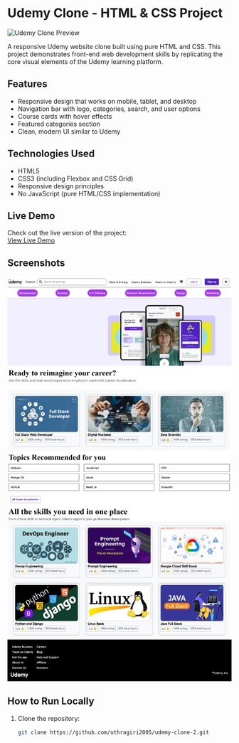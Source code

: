 # Udemy Clone - HTML & CSS Project

![Udemy Clone Preview](https://uthragiri2005.github.io/udemy-clone-2/screenshot.jpeg) <!-- Add a screenshot if available -->

A responsive Udemy website clone built using pure HTML and CSS. This project demonstrates front-end web development skills by replicating the core visual elements of the Udemy learning platform.

## Features

- Responsive design that works on mobile, tablet, and desktop
- Navigation bar with logo, categories, search, and user options
- Course cards with hover effects
- Featured categories section
- Clean, modern UI similar to Udemy

## Technologies Used

- HTML5
- CSS3 (including Flexbox and CSS Grid)
- Responsive design principles
- No JavaScript (pure HTML/CSS implementation)

## Live Demo

Check out the live version of the project:  
[View Live Demo](https://uthragiri2005.github.io/udemy-clone-2/)

## Screenshots

<!-- Add your screenshots here if available -->
![Homepage](screenshot/home.jpeg)  
![Courses Section](screenshot/courses.jpeg)

## How to Run Locally

1. Clone the repository:
   ```bash
   git clone https://github.com/uthragiri2005/udemy-clone-2.git
